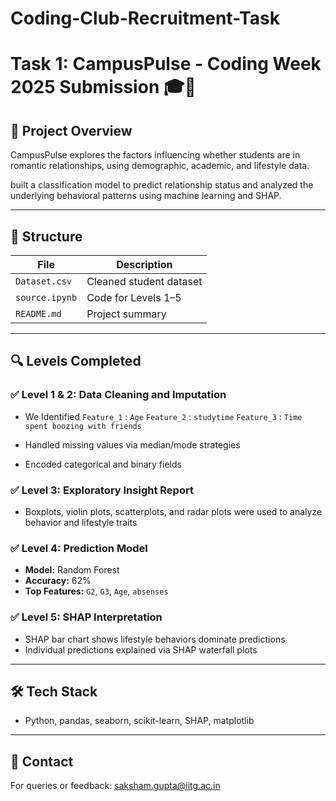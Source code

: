 # Coding-Club-Recruitment-Task

# Task 1: CampusPulse - Coding Week 2025 Submission 🎓💞

## 📌 Project Overview
CampusPulse explores the factors influencing whether students are in romantic relationships, using demographic, academic, and lifestyle data.

built a classification model to predict relationship status and analyzed the underlying behavioral patterns using machine learning and SHAP.

---

## 📂 Structure

| File | Description |
|------|-------------|
| `Dataset.csv` | Cleaned student dataset |
| `source.ipynb` | Code for Levels 1–5 |
| `README.md` | Project summary |
---

## 🔍 Levels Completed

### ✅ Level 1 & 2: Data Cleaning and Imputation  
- We Identified 
    `Feature_1` : `Age` 
    `Feature_2` : `studytime`
    `Feature_3` : `Time spent boozing with friends`

- Handled missing values via median/mode strategies  
- Encoded categorical and binary fields

### ✅ Level 3: Exploratory Insight Report  
- Boxplots, violin plots, scatterplots, and radar plots were used to analyze behavior and lifestyle traits

### ✅ Level 4: Prediction Model  
- **Model:** Random Forest  
- **Accuracy:** 62%  
- **Top Features:** `G2`, `G3`, `Age`, `absenses`

### ✅ Level 5: SHAP Interpretation  
- SHAP bar chart shows lifestyle behaviors dominate predictions  
- Individual predictions explained via SHAP waterfall plots

---
## 🛠 Tech Stack
- Python, pandas, seaborn, scikit-learn, SHAP, matplotlib

---

## 📧 Contact
For queries or feedback: saksham.gupta@iitg.ac.in
